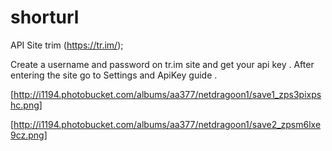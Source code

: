 # shorturl

API Site trim (https://tr.im/);

Create a username and password on tr.im site and get your api key . After entering the site go to Settings and ApiKey guide .

[http://i1194.photobucket.com/albums/aa377/netdragoon1/save1_zps3pixpshc.png]

[http://i1194.photobucket.com/albums/aa377/netdragoon1/save2_zpsm6lxe9cz.png]

